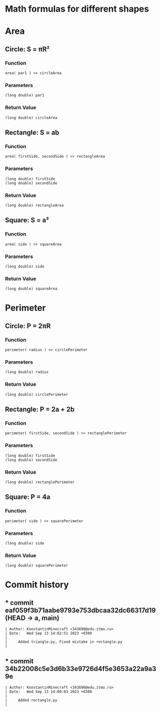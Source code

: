 # Math formulas for different shapes


# Area


## Circle: S = πR²

### Function
	area( par1 ) >> circleArea
	
### Parameters
	(long double) par1
	
### Return Value
	(long double) circleArea


## Rectangle: S = ab

### Function
	area( firstSide, secondSide ) >> rectangleArea
	
### Parameters
	(long double) firstSide
	(long double) secondSide
	
### Return Value
	(long double) rectangleArea


## Square: S = a²

### Function
	area( side ) >> squareArea

### Parameters
	(long double) side

### Return Value
	(long double) squareArea
	

# Perimeter


## Circle: P = 2πR

### Function
	perimeter( radius ) >> circlePerimeter

### Parameters
	(long double) radius

### Return Value
	(long double) circlePerimeter


## Rectangle: P = 2a + 2b

### Function
	perimeter( firstSide, secondSide ) >> rectanglePerimeter

### Parameters
	(long double) firstSide
	(long double) secondSide

### Return Value
	(long double) rectanglePerimeter

## Square: P = 4a

### Function
	perimeter( side ) >> squarePerimeter

### Parameters
	(long double) side

### Return Value
	(long double) squarePerimeter

# Commit history

## * commit eaf059f3b71aabe9793e753dbcaa32dc66317d19 (HEAD -> a, main)
	| Author: KonstantinMinecraft <343690@edu.itmo.ru>
	| Date:   Wed Sep 13 14:02:51 2023 +0300
	|
	|     Added triangle.py, Fixed mistake in rectangle.py
	|
## * commit 34b22008c5e3d6b33e9726d4f5e3653a22a9a39e
	| Author: KonstantinMinecraft <343690@edu.itmo.ru>
	| Date:   Wed Sep 13 14:00:03 2023 +0300
	|
	|     Added rectangle.py
	|
